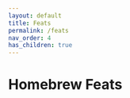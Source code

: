 ```yaml
---
layout: default
title: Feats
permalink: /feats
nav_order: 4
has_children: true
---
```


# Homebrew Feats

